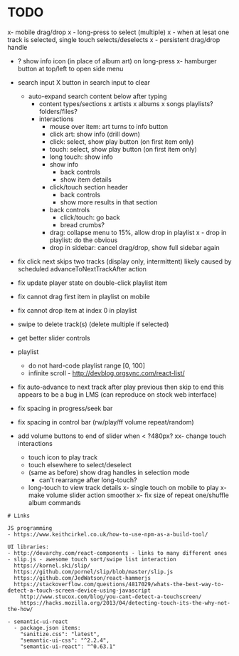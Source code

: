 # TODO

x- mobile drag/drop
x  - long-press to select (multiple)
x    - when at lesat one track is selected, single touch selects/deselects
x  - persistent drag/drop handle
  - ? show info icon (in place of album art) on long-press
x- hamburger button at top/left to open side menu
  - search input
      X button in search input to clear
    - auto-expand search content below after typing
      - content types/sections
x        artists
x        albums
x        songs
        playlists?
        folders/files?
      - interactions
        - mouse over item: art turns to info button
        - click art: show info (drill down)
        - click: select, show play button (on first item only)
        - touch: select, show play button (on first item only)
        - long touch: show info
        - show info
          - back controls
          - show item details
        - click/touch section header
          - back controls
          - show more results in that section
        - back controls
          - click/touch: go back
          - bread crumbs?
        - drag: collapse menu to 15%, allow drop in playlist
x        - drop in playlist: do the obvious
        - drop in sidebar: cancel drag/drop, show full sidebar again

- fix click next skips two tracks (display only, intermittent)
  likely caused by scheduled advanceToNextTrackAfter action
- fix update player state on double-click playlist item
- fix cannot drag first item in playlist on mobile
- fix cannot drop item at index 0 in playlist
- swipe to delete track(s) (delete multiple if selected)
- get better slider controls
- playlist
  - do not hard-code playlist range [0, 100]
  - infinite scroll - http://devblog.orgsync.com/react-list/
- fix auto-advance to next track after play previous then skip to end
  this appears to be a bug in LMS (can reproduce on stock web interface)
- fix spacing in progress/seek bar
- fix spacing in control bar (rw/play/ff volume repeat/random)
- add volume buttons to end of slider when < ?480px?
xx- change touch interactions
  - touch icon to play track
  - touch elsewhere to select/deselect
  - (same as before) show drag handles in selection mode
    - can't rearrange after long-touch?
  - long-touch to view track details
x- single touch on mobile to play
x- make volume slider action smoother
x- fix size of repeat one/shuffle album commands

~~~~~~~~~~~~~~~~~~~~~~~~~~~~~~~~~~~~~~~~~~~~~~~~~~~~~~~~~~~~~~~~~~~~~~~~~~~~~~~~
# Links

JS programming
- https://www.keithcirkel.co.uk/how-to-use-npm-as-a-build-tool/  

UI libraries:
- http://devarchy.com/react-components - links to many different ones
- slip.js - awesome touch sort/swipe list interaction
  https://kornel.ski/slip/
  https://github.com/pornel/slip/blob/master/slip.js
  https://github.com/JedWatson/react-hammerjs
  https://stackoverflow.com/questions/4817029/whats-the-best-way-to-detect-a-touch-screen-device-using-javascript
    http://www.stucox.com/blog/you-cant-detect-a-touchscreen/
    https://hacks.mozilla.org/2013/04/detecting-touch-its-the-why-not-the-how/

- semantic-ui-react
  - package.json items:
    "sanitize.css": "latest",
    "semantic-ui-css": "^2.2.4",
    "semantic-ui-react": "^0.63.1"
